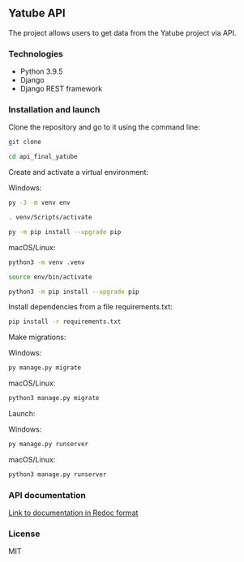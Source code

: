 ## Yatube API

The project allows users to get data from the Yatube project via API.

### Technologies

- Python 3.9.5
- Django
- Django REST framework

### Installation and launch

Clone the repository and go to it using the command line:

```bash
git clone 
```

```bash
cd api_final_yatube
```

Create and activate a virtual environment:

Windows:

```bash
py -3 -m venv env
```

```bash
. venv/Scripts/activate 
```

```bash
py -m pip install --upgrade pip
```

macOS/Linux:

```bash
python3 -m venv .venv
```

```bash
source env/bin/activate
```

```bash
python3 -m pip install --upgrade pip
```

Install dependencies from a file requirements.txt:

```bash
pip install -r requirements.txt
```

Make migrations:

Windows: 

```bash
py manage.py migrate
```

macOS/Linux:

```bash
python3 manage.py migrate
```

Launch:

Windows:

```bash
py manage.py runserver
```

macOS/Linux:

```bash
python3 manage.py runserver
```

### API documentation

[Link to documentation in Redoc format](http://127.0.0.1:8000/redoc/)

### License

MIT
